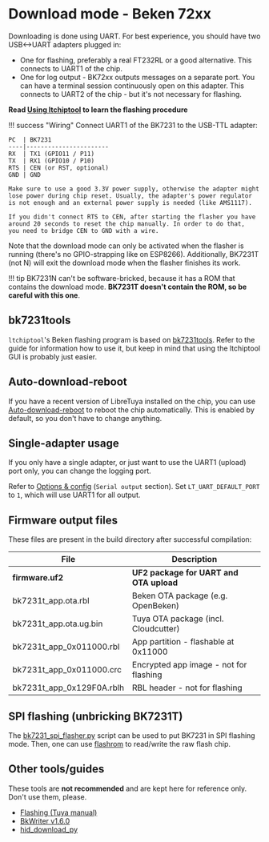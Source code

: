 # Download mode - Beken 72xx

Downloading is done using UART. For best experience, you should have two USB<->UART adapters plugged in:

- One for flashing, preferably a real FT232RL or a good alternative. This connects to UART1 of the chip.
- One for log output - BK72xx outputs messages on a separate port. You can have a terminal session continuously open on this adapter. This connects to UART2 of the chip - but it's not necessary for flashing.

**Read [Using ltchiptool](../../flashing/ltchiptool.md) to learn the flashing procedure**

!!! success "Wiring"
	Connect UART1 of the BK7231 to the USB-TTL adapter:

	PC  | BK7231
	----|-----------------------
	RX  | TX1 (GPIO11 / P11)
	TX  | RX1 (GPIO10 / P10)
	RTS | CEN (or RST, optional)
	GND | GND

	Make sure to use a good 3.3V power supply, otherwise the adapter might
	lose power during chip reset. Usually, the adapter's power regulator
	is not enough and an external power supply is needed (like AMS1117).

	If you didn't connect RTS to CEN, after starting the flasher you have
	around 20 seconds to reset the chip manually. In order to do that,
	you need to bridge CEN to GND with a wire.

Note that the download mode can only be activated when the flasher is running (there's no GPIO-strapping like on ESP8266). Additionally, BK7231T (not N) will exit the download mode when the flasher finishes its work.

!!! tip
	BK7231N can't be software-bricked, because it has a ROM that contains the download mode. **BK7231T doesn't contain the ROM, so be careful with this one**.

## bk7231tools

`ltchiptool`'s Beken flashing program is based on [bk7231tools](https://github.com/tuya-cloudcutter/bk7231tools). Refer to the guide for information how to use it, but keep in mind that using the ltchiptool GUI is probably just easier.

## Auto-download-reboot

If you have a recent version of LibreTuya installed on the chip, you can use [Auto-download-reboot](../../flashing/adr.md) to reboot the chip automatically. This is enabled by default, so you don't have to change anything.

## Single-adapter usage

If you only have a single adapter, or just want to use the UART1 (upload) port only, you can change the logging port.

Refer to [Options & config](../../reference/config.md) (`Serial output` section). Set `LT_UART_DEFAULT_PORT` to `1`, which will use UART1 for all output.

## Firmware output files

These files are present in the build directory after successful compilation:

File                      | Description
--------------------------|----------------------------------------
**firmware.uf2**          | **UF2 package for UART and OTA upload**
bk7231t_app.ota.rbl       | Beken OTA package (e.g. OpenBeken)
bk7231t_app.ota.ug.bin    | Tuya OTA package (incl. Cloudcutter)
bk7231t_app_0x011000.rbl  | App partition - flashable at 0x11000
bk7231t_app_0x011000.crc  | Encrypted app image - not for flashing
bk7231t_app_0x129F0A.rblh | RBL header - not for flashing

## SPI flashing (unbricking BK7231T)

The [bk7231_spi_flasher.py](https://github.com/openshwprojects/BK7231_SPI_Flasher/blob/main/bk7231_spi_flasher.py) script can be used to put BK7231 in SPI flashing mode. Then, one can use [flashrom](https://www.flashrom.org/Flashrom) to read/write the raw flash chip.

## Other tools/guides

These tools are **not recommended** and are kept here for reference only. Don't use them, please.

- [Flashing (Tuya manual)](https://developer.tuya.com/en/docs/iot/burn-and-authorize-wb-series-modules?id=Ka78f4pttsytd)
- [BkWriter v1.6.0](https://images.tuyacn.com/smart/bk_writer1.60/bk_writer1.60.exe)
- [hid_download_py](https://github.com/tiancj/hid_download_py)
